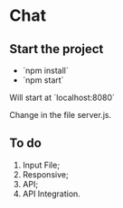 # Chat

## Start the project
* ´npm install´
* ´npm start´

Will start at ´localhost:8080´

Change in the file server.js.

## To do
1. Input File;
2. Responsive;
3. API;
4. API Integration.
